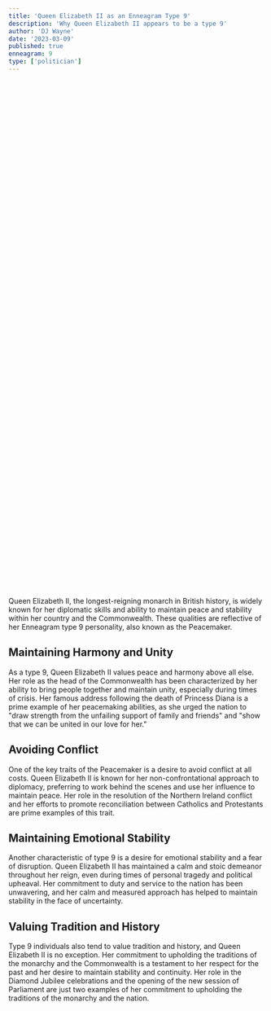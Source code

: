 ```yaml
---
title: 'Queen Elizabeth II as an Enneagram Type 9'
description: 'Why Queen Elizabeth II appears to be a type 9'
author: 'DJ Wayne'
date: '2023-03-09'
published: true
enneagram: 9
type: ['politician']
---
```


<script>
	import  PopCard  from "../../lib/components/atoms/PopCard.svelte";
</script>
<div
	style="display: flex;
    justify-content: center;
	height: 100vh;
	max-height: 1000px;"
>
	<PopCard
		image={`/types/9s/${'Queen_Elizabeth_II'}.webp`}
		showIcon={false}
		text="Queen Elizabeth II"
		subtext=""
	/>
</div>

Queen Elizabeth II, the longest-reigning monarch in British history, is widely known for her diplomatic skills and ability to maintain peace and stability within her country and the Commonwealth. These qualities are reflective of her Enneagram type 9 personality, also known as the Peacemaker.

## Maintaining Harmony and Unity

As a type 9, Queen Elizabeth II values peace and harmony above all else. Her role as the head of the Commonwealth has been characterized by her ability to bring people together and maintain unity, especially during times of crisis. Her famous address following the death of Princess Diana is a prime example of her peacemaking abilities, as she urged the nation to "draw strength from the unfailing support of family and friends" and "show that we can be united in our love for her."

## Avoiding Conflict

One of the key traits of the Peacemaker is a desire to avoid conflict at all costs. Queen Elizabeth II is known for her non-confrontational approach to diplomacy, preferring to work behind the scenes and use her influence to maintain peace. Her role in the resolution of the Northern Ireland conflict and her efforts to promote reconciliation between Catholics and Protestants are prime examples of this trait.

## Maintaining Emotional Stability

Another characteristic of type 9 is a desire for emotional stability and a fear of disruption. Queen Elizabeth II has maintained a calm and stoic demeanor throughout her reign, even during times of personal tragedy and political upheaval. Her commitment to duty and service to the nation has been unwavering, and her calm and measured approach has helped to maintain stability in the face of uncertainty.

## Valuing Tradition and History

Type 9 individuals also tend to value tradition and history, and Queen Elizabeth II is no exception. Her commitment to upholding the traditions of the monarchy and the Commonwealth is a testament to her respect for the past and her desire to maintain stability and continuity. Her role in the Diamond Jubilee celebrations and the opening of the new session of Parliament are just two examples of her commitment to upholding the traditions of the monarchy and the nation.
